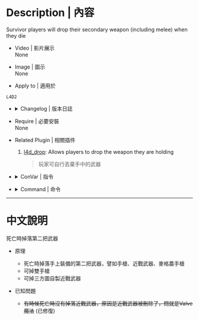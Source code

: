 # Description | 內容
Survivor players will drop their secondary weapon (including melee) when they die

* Video | 影片展示
<br/>None

* Image | 圖示
<br/>None

* Apply to | 適用於
```
L4D2
```

* <details><summary>Changelog | 版本日誌</summary>

	* v2.5 (2022-12-18)
		* Delete l4d_info_editor, too frequently call forward function from l4d_info_editor (every 20~30 seconds)

	* v2.4 (2022-12-7)
		* Use other method to get the melee weapon

	* v2.3 (2022-10-7)
		* Convert All codes to new syntax.
		* Support Custom Melee
		* Create Fake Event "weapon_drop" when drop secondary weapon on death

	* v1.6
		* [Original Plugin by PVNDV](https://forums.alliedmods.net/showthread.php?t=283713)
</details>

* Require | 必要安裝
<br/>None

* Related Plugin | 相關插件
	1. [l4d_drop](https://github.com/fbef0102/L4D1_2-Plugins/tree/master/l4d_drop): Allows players to drop the weapon they are holding
	    > 玩家可自行丟棄手中的武器

* <details><summary>ConVar | 指令</summary>

	None
</details>

* <details><summary>Command | 命令</summary>

	None
</details>

- - - -
# 中文說明
死亡時掉落第二把武器

* 原理
    * 死亡時掉落手上裝備的第二把武器，譬如手槍、近戰武器、麥格農手槍
    * 可掉雙手槍
	* 可掉三方圖自製近戰武器

* 已知問題
    * ~~有時候死亡時沒有掉落近戰武器，原因是近戰武器被刪除了，問就是Valve魔法~~ (已修復)
